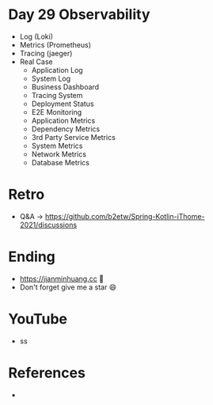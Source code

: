 # Day 29 Observability
* Log (Loki)
* Metrics (Prometheus)
* Tracing (jaeger)
* Real Case
  * Application Log
  * System Log
  * Business Dashboard
  * Tracing System
  * Deployment Status
  * E2E Monitoring
  * Application Metrics
  * Dependency Metrics
  * 3rd Party Service Metrics
  * System Metrics
  * Network Metrics
  * Database Metrics
 

# Retro
* Q&A -> https://github.com/b2etw/Spring-Kotlin-iThome-2021/discussions

# Ending
* https://jianminhuang.cc 🌈
* Don't forget give me a star 😄

# YouTube
* ss

# References
* 

